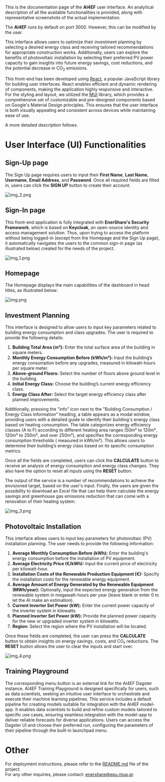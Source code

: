 This is the documentation page of the **AI4EF** user interface. An analytical description of all the available
functionalities is provided, along with representative screenshots of the actual implementation.

The **AI4EF** runs by default on port 3000. However, this can be modified by the user.

This interface allows users to optimize their investment planning by selecting a desired energy class and receiving
tailored recommendations for appropriate construction works. Additionally, users can explore the benefits of
photovoltaic installation by selecting their preferred PV power capacity to gain insights into future energy savings,
cost reductions, and the potential decrease in CO<sub>2</sub> emissions.

This front-end has been developed using [React](https://react.dev/), a popular JavaScript library for building user
interfaces. React enables efficient and dynamic rendering of components, making the application highly responsive and
interactive. For the styling and layout, we utilized the [MUI](https://mui.com/) library, which provides a
comprehensive set of customizable and pre-designed components based on Google's Material Design principles. This ensures
that the user interface is both visually appealing and consistent across devices while maintaining ease of use.

A more detailed description follows.

# User Interface (UI) Functionalities

## Sign-Up page

The Sign Up page requires users to input their **First Name**, **Last Name**, **Username**, **Email Address**, and **Password**. 
Once all required fields are filled in, users can click the **SIGN UP** button to create their account.  

![img_2.png](img_2.png)

## Sign-In page

This front-end application is fully integrated with **EnerShare's Security Framework**, which is based on **Keycloak**,
an open-source identity and access management solution. Thus, upon trying to access the platform without being
logged-in (except from the Homepage and the Sign Up page), it automatically navigates the users to the common sign-in page (as illustrated below) created for the needs
of the project.  

![img_1.png](img_1.png)

## Homepage

The Homepage displays the main capabilities of the dashboard in head titles, as illustrated below:  

![img.png](img.png)

## Investment Planning

This interface is designed to allow users to input key parameters related to building energy consumption and class
upgrades. The user is required to provide the following details:

1. **Building Total Area (m²):** Enter the total surface area of the building in square meters.
2. **Monthly Energy Consumption Before (kWh/m²):** Input the building’s energy consumption before any upgrades, measured
   in kilowatt-hours per square meter.
3. **Above-ground Floors:** Select the number of floors above ground level in the building.
4. **Initial Energy Class:** Choose the building’s current energy efficiency class.
5. **Energy Class After:** Select the target energy efficiency class after planned improvements.

Additionally, pressing the "info" icon next to the "Building Consumption / Energy Class information" heading, a table
appears as a modal window, providing users with a detailed guide to identify their building's energy class based on
heating consumption. The table categorizes energy efficiency classes (A to F) according to different heating area
ranges (50m² to 120m², 120m² to 250m², and over 250m²), and specifies the corresponding energy consumption thresholds (
measured in kWh/m²). This allows users to determine their building’s energy class based on its specific consumption
metrics.

Once all the fields are completed, users can click the **CALCULATE** button to receive an analysis of energy consumption
and energy class changes. They also have the option to reset all inputs using the **RESET** button.

The output of the service is a number of recommendations to achieve the envisioned target, based on the user's input.
Finally, the users are given the possibility to download an Excel file that can help them calculate the energy savings
and greenhouse gas emissions reduction that can come with a renovation of their heating system.

![img_3.png](img_3.png)

## Photovoltaic Installation

This interface allows users to input key parameters for photovoltaic (PV) installation planning. The user needs to
provide the following information:

1. **Average Monthly Consumption Before (kWh):** Enter the building's energy consumption before the installation of PV
   equipment.
2. **Average Electricity Price (€/kWh):** Input the current price of electricity per kilowatt-hour.
3. **Installation Costs of the Renewable Production Equipment (€):** Specify the installation costs for the renewable
   energy equipment.
4. **Average Amount of Energy Generated by the Renewable Equipment (MWh/year):** Optionally, input the expected energy
   generation from the renewable system in megawatt-hours per year (leave blank or enter 0 to let the AI make an
   estimation).
5. **Current Inverter Set Power (kW):** Enter the current power capacity of the inverter system in kilowatts.
6. **Planned Inverter Set Power (kW):** Provide the planned power capacity for the new or upgraded inverter system in
   kilowatts.
7. **Region:** Select the region where the PV installation will be located.

Once these fields are completed, the user can press the **CALCULATE** button to obtain insights on energy savings,
costs, and CO₂ reductions. The **RESET** button allows the user to clear the inputs and start over.

![img_4.png](img_4.png)

## Training Playground

The corresponding menu button is an external link for the AI4EF Dagster instance. AI4EF Training Playground is designed
specifically for users, such as data scientists, seeking an intuitive user interface to orchestrate and execute their
machine learning pipelines. This service includes a default pipeline for creating models suitable for integration with
the AI4EF model-app. It enables data scientists to build and refine custom models tailored to specific use cases,
ensuring seamless integration with the model-app to deliver reliable forecasts for diverse applications. Users can
access the Dagster UI and choose their preferred run, configuring the parameters of their pipeline through the built-in
launchpad menu.

# Other
For deployment instructions, please refer to the [README.md](https://gitlab.epu.ntua.gr/enershare/leif_uc_dashboard/-/blob/main/README.md?ref_type=heads) file of the project.  
For any other inquiries, please contact: [enershare@epu.ntua.gr](mailto:enershare@epu.ntua.gr).
